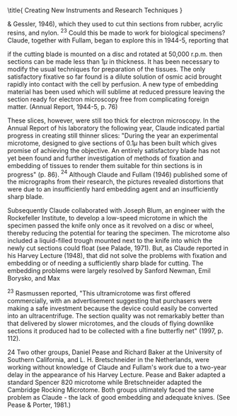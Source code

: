 \title{
Creating New Instruments and Research Techniques
}

\& Gessler, 1946), which they used to cut thin sections from rubber, acrylic resins, and nylon. ${ }^{23}$ Could this be made to work for biological specimens? Claude, together with Fullam, began to explore this in 1944-5, reporting that

if the cutting blade is mounted on a disc and rotated at 50,000 r.p.m. then sections can be made less than $1 \mu$ in thickness. It has been necessary to modify the usual techniques for preparation of the tissues. The only satisfactory fixative so far found is a dilute solution of osmic acid brought rapidly into contact with the cell by perfusion. A new type of embedding material has been used which will sublime at reduced pressure leaving the section ready for electron microscopy free from complicating foreign matter. (Annual Report, 1944-5, p. 76)

These slices, however, were still too thick for electron microscopy. In the Annual Report of his laboratory the following year, Claude indicated partial progress in creating still thinner slices: "During the year an experimental microtome, designed to give sections of $0.1 \mu$ has been built which gives promise of achieving the objective. An entirely satisfactory blade has not yet been found and further investigation of methods of fixation and embedding of tissues to render them suitable for thin sections is in progress" (p. 86). ${ }^{24}$ Although Claude and Fullam (1946) published some of the micrographs from their research, the pictures revealed distortions that were due to an insufficiently hard embedding agent and an insufficiently sharp blade.

Subsequently Claude collaborated with Joseph Blum, an engineer with the Rockefeller Institute, to develop a low-speed microtome in which the specimen passed the knife only once as it revolved on a disc or wheel, thereby reducing the potential for tearing the specimen. The microtome also included a liquid-filled trough mounted next to the knife into which the newly cut sections could float (see Palade, 1971). But, as Claude reported in his Harvey Lecture (1948), that did not solve the problems with fixation and embedding or of needing a sufficiently sharp blade for cutting. The embedding problems were largely resolved by Sanford Newman, Emil Borysko, and Max

${ }^{23}$ Rasmussen reported, "This ultramicrotome was first offered commercially, with an advertisement suggesting that purchasers were making a safe investment because the device could easily be converted into an ultracentrifuge. The section quality was not remarkably better than that delivered by slower microtomes, and the clouds of flying downlike sections it produced had to be collected with a fine butterfly net" (1997, p. 112).

24 Two other groups, Daniel Pease and Richard Baker at the University of Southern California, and L. H. Bretschneider in the Netherlands, were working without knowledge of Claude and Fullam's work due to a two-year delay in the appearance of his Harvey Lecture. Pease and Baker adapted a standard Spencer 820 microtome while Bretschneider adapted the Cambridge Rocking Microtome. Both groups ultimately faced the same problem as Claude - the lack of good embedding and adequate knives. (See Pease \& Porter, 1981.)
